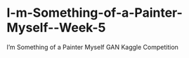# I-m-Something-of-a-Painter-Myself--Week-5
I’m Something of a Painter Myself GAN Kaggle Competition
